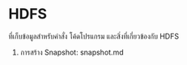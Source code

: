 # HDFS
ที่เก็บข้อมูลสำหรับคำสั่ง โค้ดโปรแกรม และสิ่งที่เกี่ยวข้องกับ HDFS

1. การสร้าง Snapshot: snapshot.md